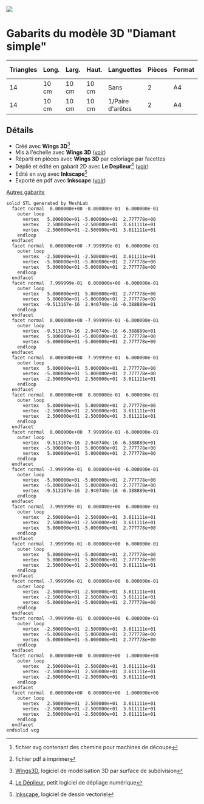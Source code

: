 ![](https://gilboonet.github.io/img/miniDiamantTC.png)
# Gabarits du modèle 3D "Diamant simple"

|Triangles|Long.|Larg.|Haut.|Languettes|Pièces|Format|Nb pages|SVG[^6]|PDF[^7]|
|---|---|---|---|---|---|---|---|---|---|
|14|10 cm|10 cm|10 cm|Sans|2|A4|x1|[svg](.svg)|[pdf]()|
|14|10 cm|10 cm|10 cm|1/Paire d'arêtes|2|A4|x1|[svg](.svg)|[pdf]()|

## Détails
- Créé avec **Wings 3D**[^3]
- Mis à l'échelle avec **Wings 3D** ([voir](https://youtu.be/vKRSdvvuxDQ))
- Réparti en pièces avec **Wings 3D** par coloriage par facettes
- Déplié et édité en gabarit 2D avec **Le Deplieur**[^4] ([voir](https://youtu.be/GMdUE3Vu98w))
- Edité en svg avec **Inkscape**[^5]
- Exporté en pdf avec **Inkscape** ([voir](https://www.youtube.com/watch?v=tLdg9i932-I))

[^2]:[Meshlab](https://www.meshlab.net/), logiciel de traitement et édition de maillages 3D
[^3]:[Wings3D](http://www.wings3d.com/), logiciel de modélisation 3D par surface de subdivision
[^4]:[Le Déplieur](https://gilboonet.github.io/deplieur/UI1.html), petit logiciel de dépliage numérique
[^5]:[Inkscape](https://inkscape.org/fr/), logiciel de dessin vectoriel
[^6]:fichier svg contenant des chemins pour machines de découpe
[^7]:fichier pdf à imprimer

[Autres gabarits](https://gilboonet.github.io/Gabarits.html)

```stl
solid STL generated by MeshLab
  facet normal  0.000000e+00 -8.000000e-01  6.000000e-01
    outer loop
      vertex   5.000000e+01 -5.000000e+01  2.777778e+00
      vertex   2.500000e+01 -2.500000e+01  3.611111e+01
      vertex  -2.500000e+01 -2.500000e+01  3.611111e+01
    endloop
  endfacet
  facet normal  0.000000e+00 -7.999999e-01  6.000000e-01
    outer loop
      vertex  -2.500000e+01 -2.500000e+01  3.611111e+01
      vertex  -5.000000e+01 -5.000000e+01  2.777778e+00
      vertex   5.000000e+01 -5.000000e+01  2.777778e+00
    endloop
  endfacet
  facet normal  7.999999e-01  0.000000e+00 -6.000000e-01
    outer loop
      vertex   5.000000e+01  5.000000e+01  2.777778e+00
      vertex   5.000000e+01 -5.000000e+01  2.777778e+00
      vertex  -9.513167e-16  2.940740e-16 -6.388889e+01
    endloop
  endfacet
  facet normal  0.000000e+00 -7.999999e-01 -6.000000e-01
    outer loop
      vertex  -9.513167e-16  2.940740e-16 -6.388889e+01
      vertex   5.000000e+01 -5.000000e+01  2.777778e+00
      vertex  -5.000000e+01 -5.000000e+01  2.777778e+00
    endloop
  endfacet
  facet normal  0.000000e+00  7.999999e-01  6.000000e-01
    outer loop
      vertex   5.000000e+01  5.000000e+01  2.777778e+00
      vertex  -5.000000e+01  5.000000e+01  2.777778e+00
      vertex  -2.500000e+01  2.500000e+01  3.611111e+01
    endloop
  endfacet
  facet normal  0.000000e+00  8.000000e-01  6.000000e-01
    outer loop
      vertex   5.000000e+01  5.000000e+01  2.777778e+00
      vertex  -2.500000e+01  2.500000e+01  3.611111e+01
      vertex   2.500000e+01  2.500000e+01  3.611111e+01
    endloop
  endfacet
  facet normal  0.000000e+00  7.999999e-01 -6.000000e-01
    outer loop
      vertex  -9.513167e-16  2.940740e-16 -6.388889e+01
      vertex  -5.000000e+01  5.000000e+01  2.777778e+00
      vertex   5.000000e+01  5.000000e+01  2.777778e+00
    endloop
  endfacet
  facet normal -7.999999e-01  0.000000e+00 -6.000000e-01
    outer loop
      vertex  -5.000000e+01 -5.000000e+01  2.777778e+00
      vertex  -5.000000e+01  5.000000e+01  2.777778e+00
      vertex  -9.513167e-16  2.940740e-16 -6.388889e+01
    endloop
  endfacet
  facet normal  7.999999e-01  0.000000e+00  6.000000e-01
    outer loop
      vertex   2.500000e+01  2.500000e+01  3.611111e+01
      vertex   2.500000e+01 -2.500000e+01  3.611111e+01
      vertex   5.000000e+01 -5.000000e+01  2.777778e+00
    endloop
  endfacet
  facet normal  7.999999e-01 -0.000000e+00  6.000000e-01
    outer loop
      vertex   5.000000e+01 -5.000000e+01  2.777778e+00
      vertex   5.000000e+01  5.000000e+01  2.777778e+00
      vertex   2.500000e+01  2.500000e+01  3.611111e+01
    endloop
  endfacet
  facet normal -7.999999e-01  0.000000e+00  6.000000e-01
    outer loop
      vertex  -2.500000e+01 -2.500000e+01  3.611111e+01
      vertex  -2.500000e+01  2.500000e+01  3.611111e+01
      vertex  -5.000000e+01 -5.000000e+01  2.777778e+00
    endloop
  endfacet
  facet normal -7.999999e-01  0.000000e+00  6.000000e-01
    outer loop
      vertex  -2.500000e+01  2.500000e+01  3.611111e+01
      vertex  -5.000000e+01  5.000000e+01  2.777778e+00
      vertex  -5.000000e+01 -5.000000e+01  2.777778e+00
    endloop
  endfacet
  facet normal  0.000000e+00  0.000000e+00  1.000000e+00
    outer loop
      vertex   2.500000e+01  2.500000e+01  3.611111e+01
      vertex  -2.500000e+01  2.500000e+01  3.611111e+01
      vertex  -2.500000e+01 -2.500000e+01  3.611111e+01
    endloop
  endfacet
  facet normal  0.000000e+00  0.000000e+00  1.000000e+00
    outer loop
      vertex   2.500000e+01  2.500000e+01  3.611111e+01
      vertex  -2.500000e+01 -2.500000e+01  3.611111e+01
      vertex   2.500000e+01 -2.500000e+01  3.611111e+01
    endloop
  endfacet
endsolid vcg
```
